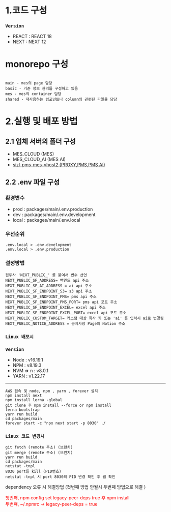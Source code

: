 # 1.코드 구성

### `Version`
+ REACT : REACT 18
+ NEXT : NEXT 12

# monorepo 구성

```

main - mes의 page 담당
basic - 기준 정보 관리를 구성하고 있음
mes - mes의 container 담당
shared - 재사용하는 컴포넌트나 column의 관련된 파일을 담당    

```

# 2.실행 및 배포 방법

## 2.1 업체 서버의 폴더 구성 

+ MES_CLOUD (MES)
+ MES_CLOUD_AI (MES AI)
+ [sizl-pms-mes-vhost2 (PROXY,PMS,PMS AI)](https://github.com/SIZLcorp/sizl-proxy-vhost)

## 2.2 .env 파일 구성

### 환경변수

+ prod : packages/main/.env.production
+ dev : packages/main/.env.development
+ local : packages/main/.env.local

### 우선순위
    .env.local > .env.development
    .env.local > .env.production

### 설정방법

    접두사 'NEXT_PUBLIC_' 를 붙여서 변수 선언
    NEXT_PUBLIC_SF_ADDRESS= 백엔드 api 주소
    NEXT_PUBLIC_SF_AI_ADDRESS = ai api 주소
    NEXT_PUBLIC_SF_ENDPOINT_S3= s3 api 주소
    NEXT_PUBLIC_SF_ENDPOINT_PMS= pms api 주소
    NEXT_PUBLIC_SF_ENDPOINT_PMS_PORT= pms api 포트 주소
    NEXT_PUBLIC_SF_ENDPOINT_EXCEL= excel api 주소
    NEXT_PUBLIC_SF_ENDPOINT_EXCEL_PORT= excel api 포트 주소 
    NEXT_PUBLIC_CUSTOM_TARGET= 커스텀 대상 회사 키 또는 'ai' 를 입력시 ai로 변경됨 
    NEXT_PUBLIC_NOTICE_ADDRESS = 공지사항 Page의 Notion 주소

### `Linux 배포시`

### `Version`
+ Node : v16.19.1
+ NPM : v8.19.3
+ NVM => n : v8.0.1
+ YARN : v1.22.17

***
 
    AWS 접속 및 node, npm , yarn , forever 설치 
    npm install next
    npm install lerna -global
    git clone 후 npm install --force or npm install
    lerna bootstrap
    yarn run build
    cd packages/main
    forever start -c "npx next start -p 8030" ./


### `Linux 코드 변경시`
    
    git fetch (remote 주소) (브런치)
    git merge (remote 주소) (브런치)
    yarn run build
    cd packages/main
    netstat -tnpl
    8030 port를 kill (PID번호)
    netstat -tnpl 시 port 8030의 PID 변경 확인 후 웹 확인


dependency 오류 시 해결방법
(첫번쨰 방법 안될시 두번째 방법으로 해결 )

<span style="color:red">첫번째, npm config set legacy-peer-deps true 후 npm install</span> </br>
<span style="color:red">두번쨰, ~/.npmrc -> legacy-peer-deps = true</span>




    
    


